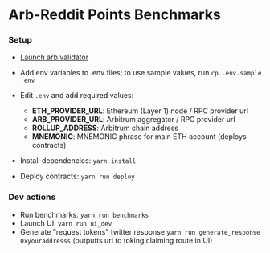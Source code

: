 # Arb-Reddit Points Benchmarks

### Setup

- [Launch arb validator](https://developer.offchainlabs.com/docs/Developer_Quickstart/)
- Add env variables to .env files; to use sample values, run `cp .env.sample .env`
- Edit `.env` and add required values:

    - **ETH_PROVIDER_URL**: Ethereum (Layer 1) node / RPC provider url
    - **ARB_PROVIDER_URL**: Arbitrum aggregator / RPC provider url
    - **ROLLUP_ADDRESS**: Arbitrum chain address
    - **MNEMONIC**: MNEMONIC phrase for main ETH account (deploys contracts)


- Install dependencies: `yarn install`
- Deploy contracts: `yarn run deploy`


### Dev actions
- Run benchmarks: `yarn run benchmarks`
- Launch UI: `yarn run ui_dev`
- Generate "request tokens" twitter response `yarn run generate_response 0xyouraddresss` (outputts url to toking claiming route in UI)
